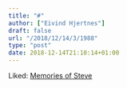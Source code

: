 ```yaml
---
title: "#"
author: ["Eivind Hjertnes"]
draft: false
url: "/2018/12/14/3/1988"
type: "post"
date: 2018-12-14T21:10:14+01:00
---
```


Liked: [Memories
of Steve](https://donmelton.com/2014/04/10/memories-of-steve/)
